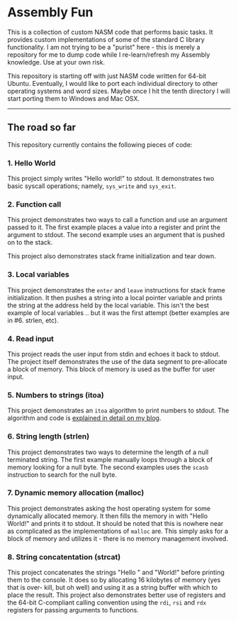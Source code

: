 # Assembly Fun

This is a collection of custom NASM code that performs basic tasks. It provides
custom implementations of some of the standard C library functionality. I am
not trying to be a "purist" here - this is merely a repository for me to dump
code while I re-learn/refresh my Assembly knowledge. Use at your own risk.

This repository is starting off with just NASM code written for 64-bit Ubuntu. Eventually,
I would like to port each individual directory to other operating systems
and word sizes. Maybe once I hit the tenth directory I will start porting them
to Windows and Mac OSX.

-----

## The road so far

This repository currently contains the following pieces of code:

### 1. Hello World
      
This project simply writes "Hello world!" to stdout. It demonstrates two basic
syscall operations; namely, `sys_write` and `sys_exit`.

### 2. Function call

This project demonstrates two ways to call a function and use an argument
passed to it. The first example places a value into a register and print
the argument to stdout. The second example uses an argument that is pushed
on to the stack.

This project also demonstrates stack frame initialization and tear down.

### 3. Local variables

This project demonstrates the `enter` and `leave` instructions for stack
frame initialization. It then pushes a string into a local pointer variable
and prints the string at the address held by the local variable. This isn't
the best example of local variables .. but it was the first attempt (better
examples are in #6. strlen, etc).

### 4. Read input

This project reads the user input from stdin and echoes it back to stdout.
The project itself demonstrates the use of the data segment to pre-allocate
a block of memory. This block of memory is used as the buffer for user input.

### 5. Numbers to strings (itoa)

This project demonstrates an `itoa` algorithm to print numbers
to stdout. The algorithm and code is [explained in detail on my blog](https://simonsdotnet.wordpress.com/2015/01/13/converting-numbers-to-strings-in-nasm-a-basic-itoa-implementation/).

### 6. String length (strlen)

This project demonstrates two ways to determine the length of a null terminated
string. The first example manually loops through a block of memory looking
for a null byte. The second examples uses the `scasb` instruction to search
for the null byte.

### 7. Dynamic memory allocation (malloc)

This project demonstrates asking the host operating system for some 
dynamically allocated memory. It then fills the memory in with "Hello World!"
and prints it to stdout. It should be noted that this is nowhere near as
complicated as the implementations of `malloc` are. This simply asks for a 
block of memory and utilizes it - there is no memory management involved.

### 8. String concatentation (strcat)

This project concatenates the strings "Hello " and "World!" before printing them
to the console. It does so by allocating 16 kilobytes of memory (yes that is over-
kill, but oh well) and using it as a string buffer with which to place the result.
This project also demonstrates better use of registers and the 64-bit C-compliant
calling convention using the `rdi`, `rsi` and `rdx` registers for passing arguments
to functions.
